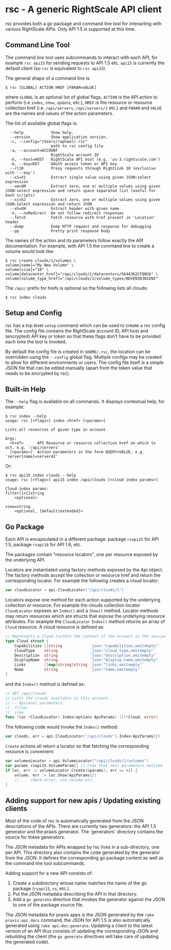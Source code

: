 rsc - A generic RightScale API client
==========================================
rsc provides both a go package and command line tool for interacting with various RightScale APIs. 
Only API 1.5 is supported at this time.

Command Line Tool
-----------------
The command line tool uses subcommands to interact with each API, for example `rsc api15`
for sending requests to API 1.5 etc. `api15` is currently the default client (so `rsc` is
equivalent to `rsc api15`).

The general shape of a command line is:

```
$ rsc [GLOBAL] ACTION HREF [PARAM=VALUE]
```
where `GLOBAL` is an optional list of global flags, `ACTION` is the API action to perform (i.e
`index`, `show`, `update`, etc.), `HREF` is the resource or resource collection href (i.e.
`/api/servers`, `/api/servers/1` etc.) and `PARAM` and `VALUE` are the names and values of the
action parameters.

The list of available global flags is:
```
  --help            Show help.
  --version         Show application version.
  -c, --config="/Users/raphael/.rsc"
                    path to rsc config file
  -a, --account=ACCOUNT
                    RightScale account ID
  -h, --host=HOST   RightScale API host (e.g. 'us-3.rightscale.com')
  -k, --key=KEY     OAuth access token or API key
  --rl10            Proxy requests through RightLink 10 (exclusive with '--key')
  --x1=X1           Extract single value using given JSON:select expression
  --xm=XM           Extract zero, one or multiple values using given JSON:select expression and return space separated list (useful for bash scripts)
  --xj=XJ           Extract zero, one or multiple values using given JSON:select expression and return JSON
  --xh=XH           Extract header with given name
  -n, --noRedirect  Do not follow redirect responses
  --fetch           Fetch resource with href present in 'Location' header
  --dump            Dump HTTP request and response for debugging
  --pp              Pretty print response body
```

The names of the action and its parameters follow exactly the API documentation. For example, with
API 1.5 the command line to create a volume would look like:
```
$ rsc create clouds/1/volumes \
volume[name]="My New Volume" \
volume[size]="10" \
volume[datacenter_href]="/api/clouds/1/datacenters/5K443K2CF8NS6" \
volume[volume_type_href]="/api/clouds/1/volume_types/BDVEN383N1EN2"
```
The `/api/` prefix for hrefs is optional so the following lists all clouds:
```
$ rsc index clouds
```

Setup and Config
----------------
rsc has a top level `setup` command which can be used to create a rsc config file. The config file
contains the RightScale account ID, API host and (encrypted) API key or token so that these flags 
don't have to be provided each time the tool is invoked.

By default the config file is created in `$HOME/.rsc`, the location can be overridden using the
`--config` global flag. Multiple configs may be created to allow for different environments or
users. The config file itself is a simple JSON file that can be edited manually (apart from the
token value that needs to be encrypted by rsc).

Built-in Help
-------------
The `--help` flag is available on all commands. It displays contextual help, for example:
```
$ rsc index --help
usage: rsc [<flags>] index <href> [<params>]

Lists all resources of given type in account.

Args:
  <href>      API Resource or resource collection href on which to act, e.g. '/api/servers'
  [<params>]  Action parameters in the form QUERY=VALUE, e.g. 'server[name]=server42'
```
Or:
```
$ rsc api15 index clouds --help
usage: rsc [<flags>] api15 index /api/clouds [<cloud index params>]

Cloud index params:
filter[]=[]string
    <optional>

view=string
    <optional, [default|extended]>
```

Go Package
----------
Each API is encapsulated in a different package: package `rsapi15` for API 1.5, package `rsapi16`
for API 1.6, etc.

The packages contain "resource locators", one per resource exposed by the underlying API.

Locators are instantiated using factory methods exposed by the Api object. The factory methods
accept the collection or resource href and return the corresponding locator. For example the
following creates a cloud locator:
```go
var cloudLocator = api.CloudLocator("/api/clouds/1")
```
Locators expose one method for each action supported by the underlying collection or resource. For
example the clouds collection locator `CloudLocator` exposes an `Index()` and a `Show()` method.
Locator methods may return resources which are structs that expose the underlying resource 
attributes. For example the `CloudLocator` `Index()` method returns an array of `Cloud` resource.
A cloud resource is defined as:
```go
// Represents a Cloud (within the context of the account in the session).
type Cloud struct {
	Capabilities []string            `json:"capabilities,omitempty"`
	CloudType    string              `json:"cloud_type,omitempty"`
	Description  string              `json:"description,omitempty"`
	DisplayName  string              `json:"display_name,omitempty"`
	Links        []map[string]string `json:"links,omitempty"`
	Name         string              `json:"name,omitempty"`
}
```
and the `Index()` method is defined as:
```go
// GET /api/clouds
// Lists the clouds available to this account.
// -- Optional parameters:
// 	filter
// 	view
func (loc *CloudLocator) Index(options ApiParams) ([]*Cloud, error)
```
The following code would invoke the `Index()` method:
```go
var clouds, err = api.CloudLocator("/api/clouds").Index(ApiParams{})
```
`Create` actions all return a locator so that fetching the corresponding resource is convenient:
```go
var volumesLocator = api.VolumeLocator("/api/clouds/1/volumes")
var params rsapi15.VolumeParam{} // Code that sets parameters omitted for brevity
if loc, err := volumeLocator.Create(&params); err == nil {
	volume, err := loc.Show(ApiParams{})
	// ... check error, use volume etc.
}
```

Adding support for new apis / Updating existing clients
-------------------------------------------------------
Most of the code of rsc is automatically generated from the JSON descriptions of the APIs.
There are currently two generators: the API 1.5 generator and the praxis generator. The 'generators'
directory contains the source for these generators.

The JSON metadata for APIs wrapped by rsc lives in a sub-directory, one per API. This directory
also contains the code generated by the generator from the JSON. It defines the corresponding go
package content as well as the command line tool subcommands.

Adding support for a new API consists of:
  1. Create a subdirectory whose name matches the name of the go package (`rsapi15`, `ss`, etc.).
  2. Put the JSON metadata describing the API in that directory.
  3. Add a `go generate` directive that invokes the generator against the JSON to one of the package
     source file.

The JSON metadata for praxis apps is the JSON generated by the `rake praxis:api_docs` command, the
JSON for API 1.5 is also automatically generated using `rake api:doc:generate`. Updating a client
to the latest version of an API thus consists of updating the corresponding JSON and rebuilding the
client (the `go generate` directives will take care of updating the generated code).
